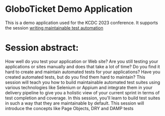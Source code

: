 # GloboTicket Demo Application

This is a demo application used for the KCDC 2023 conference.
It supports the session [writing maintainable test automation](https://sessionize.com/app/speaker/session/431280)

# Session abstract:
How well do you test your application or Web site? Are you still testing your applications or sites manually and does that take a lot of time? Do you find it hard to create and maintain automated tests for your applications? Have you created automated tests, but do you find them hard to maintain? This session will teach you how to build maintainable automated test suites using various technologies like Selenium or Appium and integrate them in your delivery pipeline to give you a holistic view of your current sprint in terms of test completion and coverage.
In this session, you'll learn to build test suites in such a way that they are maintainable by default. 
This session will introduce the concepts like Page Objects, DRY and DAMP tests
